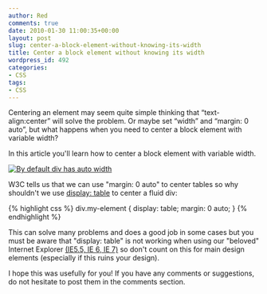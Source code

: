 ```yaml
---
author: Red
comments: true
date: 2010-01-30 11:00:35+00:00
layout: post
slug: center-a-block-element-without-knowing-its-width
title: Center a block element without knowing its width
wordpress_id: 492
categories:
- CSS
tags:
- CSS
---
```


Centering an element may seem quite simple thinking that “text-align:center” will solve the problem. Or maybe set “width” and “margin: 0 auto”, but what happens when you need to center a block element with variable width?

In this article you'll learn how to center a block element with variable width.

[![By default div has auto width](http://www.red-team-design.com/wp-content/uploads/2010/01/center-block-element.png)](http://www.red-team-design.com/center-a-block-element-without-knowing-its-width/)

<!-- more -->

W3C tells us that we can use "margin: 0 auto" to center tables so why shouldn't we use [display: table](http://www.w3.org/TR/CSS2/tables.html#table-display) to center a fluid div:

{% highlight css %}
div.my-element {
  display: table;
  margin: 0 auto;
}
{% endhighlight %}

This can solve many problems and does a good job in some cases but you must be aware that "display: table" is not working when using our "beloved" Internet Explorer [(IE5.5, IE 6, IE 7)](http://www.quirksmode.org/css/display.html) so don't count on this for main design elements (especially if this ruins your design).

I hope this was usefully for you! If you have any comments or suggestions, do not hesitate to post them in the comments section.